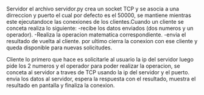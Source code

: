 Servidor
el archivo servidor.py crea un socket TCP y se asocia a una dirreccion y puerto
el cual por defecto es el 50000, se mantiene mientras este ejecutandoce las conexiones
de los clientes.Cuando un cliente se conceta realiza lo siguiente:
-recibe los datos enviados (dos numeros y un operador).
-Realiza la operacion matematica correspondiente.
-envia el resultado de vuelta al cliente.
por ultimo cierra la conexion con ese cliente y queda disponible para nuevas solicitudes.

Cliente
lo primero que hace es solicitarle al usuario la ip del servidor luego pide los 
2 numeros y el operador para poder realizar la operacion, se conceta al servidor 
a traves de TCP usando la ip del servidor y el puerto. envia los datos al servidor,
espera la respuesta con el resultado, muestra el resultado en pantalla y finaliza 
la conexion.
